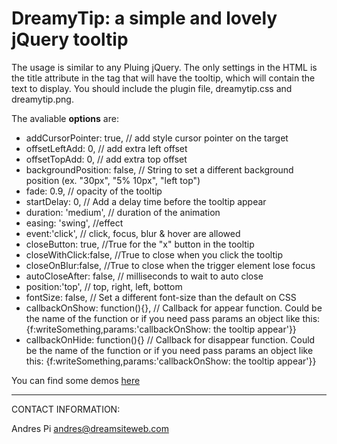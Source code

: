 # DreamyTip: a simple and lovely jQuery tooltip #

The usage is similar to any Pluing jQuery.
The only settings in the HTML is the title attribute
in the tag that will have the tooltip, which will
contain the text to display. 
You should include the plugin file, dreamytip.css and dreamytip.png. 
 
The avaliable **options** are:

*  addCursorPointer: true, // add style cursor pointer on the target
*  offsetLeftAdd: 0, // add extra left offset
*  offsetTopAdd: 0, // add extra top offset
*  backgroundPosition: false, // String to set a different background position (ex. "30px", "5% 10px", "left top")
*  fade:  0.9, // opacity of the tooltip
*  startDelay: 0, // Add a delay time before the tooltip appear
*  duration: 'medium', // duration of the animation
*  easing: 'swing', //effect
*  event:'click', // click, focus, blur & hover are allowed
*  closeButton: true, //True for the "x" button in the tooltip
*  closeWithClick:false, //True to close when you click the tooltip
*  closeOnBlur:false, //True to close when the trigger element lose focus
*  autoCloseAfter: false, // milliseconds to wait to auto close
*  position:'top', // top, right, left, bottom
*  fontSize: false, // Set a different font-size than the default on CSS
*  callbackOnShow: function(){}, // Callback for appear function. Could be the name of the function or if you need pass params an object like this: {f:writeSomething,params:'callbackOnShow: the tooltip appear'}}
*  callbackOnHide: function(){} // Callback for disappear function. Could be the name of the function or if you need pass params an object like this: {f:writeSomething,params:'callbackOnShow: the tooltip appear'}}

You can find some demos [here](http://dreamsiteweb.com/jquery/plugins/dreamytip/ "DreamyTip demo page")

----------------------------------------------------------------------

CONTACT INFORMATION:

Andres Pi
andres@dreamsiteweb.com